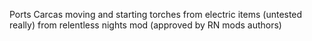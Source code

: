 Ports Carcas moving and starting torches from electric items (untested really) from relentless nights mod (approved by RN mods authors)

